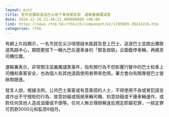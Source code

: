 ```yaml
---
layout: post
title: 有市民彌敦道追巴士按下車身緊急掣　運輸署嚴厲譴責
date: 2024-12-26 21:48:21.000000000 +08:00
link: https://news.rthk.hk/rthk/ch/component/k2/1785089-20241226.htm
categories: rthk
---
```


有網上片段顯示，一名市民在尖沙咀懷疑未能趕及登上巴士，追逐巴士並跑出彌敦道馬路中心，期間更按下一輛九巴左邊車身的「緊急按鈕」企圖截停車輛，再繞至司機位置。

運輸署表示，非常關注並嚴厲譴責事件，指有關行為不但影響行駛中的巴士和車上司機和乘客安全，也為個人和其他道路使用者帶來危險。署方會向有關專營巴士營辦商跟進。

發言人說，根據法例，公共巴士乘客或有意乘搭的人士，不得使用不良或冒犯語言或作出不守規矩的行為、故意妨礙或阻撓車輛司機、刻意妨礙或干擾車輛運作，或對任何其他人造成滋擾或不便等。任何人無合理辯解違反規定即屬犯罪，一經定罪可罰款5000元和監禁6個月。
